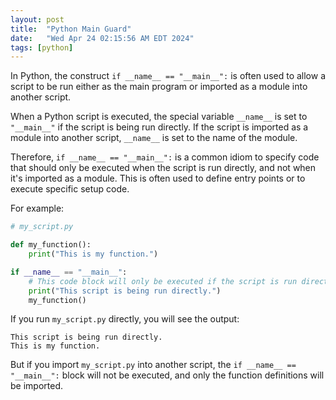 ```yaml
---
layout: post
title:  "Python Main Guard"
date:   "Wed Apr 24 02:15:56 AM EDT 2024"
tags: [python]
---
```

In Python, the construct `if __name__ == "__main__":` is often used to allow a script to be run either as the main program or imported as a module into another script.

When a Python script is executed, the special variable `__name__` is set to `"__main__"` if the script is being run directly. If the script is imported as a module into another script, `__name__` is set to the name of the module.

Therefore, `if __name__ == "__main__":` is a common idiom to specify code that should only be executed when the script is run directly, and not when it's imported as a module. This is often used to define entry points or to execute specific setup code.

For example:

```python
# my_script.py

def my_function():
    print("This is my function.")

if __name__ == "__main__":
    # This code block will only be executed if the script is run directly
    print("This script is being run directly.")
    my_function()
```

If you run `my_script.py` directly, you will see the output:
```
This script is being run directly.
This is my function.
```

But if you import `my_script.py` into another script, the `if __name__ == "__main__":` block will not be executed, and only the function definitions will be imported.
